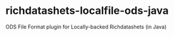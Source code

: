 # richdatashets-localfile-ods-java
ODS File Format plugin for Locally-backed Richdatashets (in Java)
